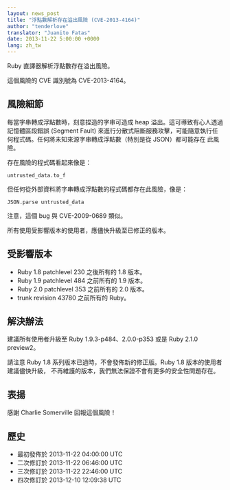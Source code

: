 ```yaml
---
layout: news_post
title: "浮點數解析存在溢出風險 (CVE-2013-4164)"
author: "tenderlove"
translator: "Juanito Fatas"
date: 2013-11-22 5:00:00 +0000
lang: zh_tw
---
```


Ruby 直譯器解析浮點數存在溢出風險。

這個風險的 CVE 識別號為 CVE-2013-4164。

## 風險細節

每當字串轉成浮點數時，刻意捏造的字串可造成 heap 溢出。這可導致有心人透過記憶體區段錯誤 (Segment Fault)
來進行分散式阻斷服務攻擊，可能隨意執行任何程式碼。任何將未知來源字串轉成浮點數（特別是從 JSON）都可能存在
此風險。

存在風險的程式碼看起來像是：

    untrusted_data.to_f

但任何從外部資料將字串轉成浮點數的程式碼都存在此風險，像是：

    JSON.parse untrusted_data

注意，這個 bug 與 CVE-2009-0689 類似。

所有使用受影響版本的使用者，應儘快升級至已修正的版本。

## 受影響版本

* Ruby 1.8 patchlevel 230 之後所有的 1.8 版本。
* Ruby 1.9 patchlevel 484 之前所有的 1.9 版本。
* Ruby 2.0 patchlevel 353 之前所有的 2.0 版本。
* trunk revision 43780 之前所有的 Ruby。

## 解決辦法

建議所有使用者升級至 Ruby 1.9.3-p484、2.0.0-p353 或是 Ruby 2.1.0 preview2。

請注意 Ruby 1.8 系列版本已過時，不會發佈新的修正版。Ruby 1.8 版本的使用者建議儘快升級，
不再維護的版本，我們無法保證不會有更多的安全性問題存在。

## 表揚

感謝 Charlie Somerville 回報這個風險！

## 歷史

* 最初發佈於 2013-11-22 04:00:00 UTC
* 二次修訂於 2013-11-22 06:46:00 UTC
* 三次修訂於 2013-11-22 22:46:00 UTC
* 四次修訂於 2013-12-10 12:09:38 UTC
